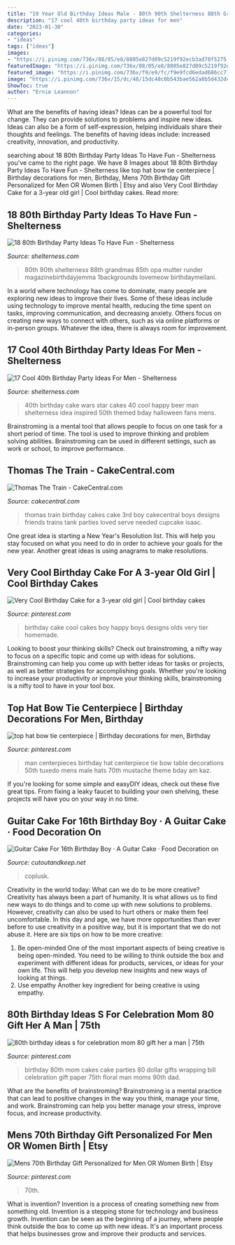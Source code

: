 ```yaml
---
title: "19 Year Old Birthday Ideas Male - 80th 90th Shelterness 88th Grandmas 85th Opa Mutter Runder Magazinebirthdayjemma 1backgrounds Lovemeow Birthdaymeilani"
description: "17 cool 40th birthday party ideas for men"
date: "2023-01-30"
categories:
- "ideas"
tags: ["ideas"]
images:
- "https://i.pinimg.com/736x/88/05/e8/8805e827d09c5219f92ecb3ad78f5275.jpg"
featuredImage: "https://i.pinimg.com/736x/88/05/e8/8805e827d09c5219f92ecb3ad78f5275.jpg"
featured_image: "https://i.pinimg.com/736x/f9/e9/fc/f9e9fcd6edad686cc772bb454350357b--little-man-top-hats.jpg"
image: "https://i.pinimg.com/736x/15/dc/48/15dc48c0b543bae562a8b5d432dcf77f.jpg"
ShowToc: true
author: "Ernie Leannon"
---
```



What are the benefits of having ideas?
Ideas can be a powerful tool for change. They can provide solutions to problems and inspire new ideas. Ideas can also be a form of self-expression, helping individuals share their thoughts and feelings. The benefits of having ideas include: increased creativity, innovation, and productivity.

	

		
searching about 18 80th Birthday Party Ideas To Have Fun - Shelterness you've came to the right page. We have 8 Images about 18 80th Birthday Party Ideas To Have Fun - Shelterness like top hat bow tie centerpiece | Birthday decorations for men, Birthday, Mens 70th Birthday Gift Personalized for Men OR Women Birth | Etsy and also Very Cool Birthday Cake for a 3-year old girl | Cool birthday cakes. Read more:
		
    
## 18 80th Birthday Party Ideas To Have Fun - Shelterness

<img loading=lazy src="https://i.shelterness.com/2017/02/08-make-a-photo-collage-shaped-as-80.jpg" onerror="this.onerror=null;this.src='https://tse2.mm.bing.net/th?id=OIP.Jnh6anFpANNXCRsWeo0JsQHaFj&amp;pid=15.1';" alt="18 80th Birthday Party Ideas To Have Fun - Shelterness">

_Source: shelterness.com_

>80th 90th shelterness 88th grandmas 85th opa mutter runder magazinebirthdayjemma 1backgrounds lovemeow birthdaymeilani. 

	

In a world where technology has come to dominate, many people are exploring new ideas to improve their lives. Some of these ideas include using technology to improve mental health, reducing the time spent on tasks, improving communication, and decreasing anxiety. Others focus on creating new ways to connect with others, such as via online platforms or in-person groups. Whatever the idea, there is always room for improvement.

    
## 17 Cool 40th Birthday Party Ideas For Men - Shelterness

<img loading=lazy src="https://i.shelterness.com/2017/02/16-Star-Wars-inspired-40th-birthday-cake-for-fans.jpg" onerror="this.onerror=null;this.src='https://tse3.mm.bing.net/th?id=OIP.fxi9xGB_HQwdam21ArD5eQHaJ7&amp;pid=15.1';" alt="17 Cool 40th Birthday Party Ideas For Men - Shelterness">

_Source: shelterness.com_

>40th birthday cake wars star cakes 40 cool happy beer man shelterness idea inspired 50th themed bday halloween fans mens. 

	

Brainstroming is a mental tool that allows people to focus on one task for a short period of time. The tool is used to improve thinking and problem solving abilities. Brainstroming can be used in different settings, such as work or school, to improve performance.

    
## Thomas The Train - CakeCentral.com

<img loading=lazy src="https://cdn001.cakecentral.com/gallery/2015/03/900_8292099i35_thomas-the-train.jpg" onerror="this.onerror=null;this.src='https://tse2.mm.bing.net/th?id=OIP.AdHbcfwuysHadbAh9MjS2gHaJ4&amp;pid=15.1';" alt="Thomas The Train - CakeCentral.com">

_Source: cakecentral.com_

>thomas train birthday cakes cake 3rd boy cakecentral boys designs friends trains tank parties loved serve needed cupcake isaac. 

	

One great idea is starting a New Year's Resolution list. This will help you stay focused on what you need to do in order to achieve your goals for the new year. Another great ideas is using anagrams to make resolutions.

    
## Very Cool Birthday Cake For A 3-year Old Girl | Cool Birthday Cakes

<img loading=lazy src="https://s-media-cache-ak0.pinimg.com/736x/fd/9a/8c/fd9a8cfb8403271f027a8f8a5bb5b21c.jpg" onerror="this.onerror=null;this.src='https://tse1.mm.bing.net/th?id=OIP.QWQe-99gbPkpecnE29h2gQHaLJ&amp;pid=15.1';" alt="Very Cool Birthday Cake for a 3-year old girl | Cool birthday cakes">

_Source: pinterest.com_

>birthday cake cool cakes boy happy boys designs olds very tier homemade. 

	

Looking to boost your thinking skills? Check out brainstroming, a nifty way to focus on a specific topic and come up with ideas for solutions. Brainstroming can help you come up with better ideas for tasks or projects, as well as better strategies for accomplishing goals. Whether you're looking to increase your productivity or improve your thinking skills, brainstroming is a nifty tool to have in your tool box.

    
## Top Hat Bow Tie Centerpiece | Birthday Decorations For Men, Birthday

<img loading=lazy src="https://i.pinimg.com/736x/f9/e9/fc/f9e9fcd6edad686cc772bb454350357b--little-man-top-hats.jpg" onerror="this.onerror=null;this.src='https://tse1.mm.bing.net/th?id=OIP.zxLfZHJ637g9WT0TO-6XVwHaNK&amp;pid=15.1';" alt="top hat bow tie centerpiece | Birthday decorations for men, Birthday">

_Source: pinterest.com_

>man centerpieces birthday hat centerpiece tie bow table decorations 50th tuxedo mens male hats 70th mustache theme bday am kaz. 

	

If you're looking for some simple and easyDIY ideas, check out these five great tips. From fixing a leaky faucet to building your own shelving, these projects will have you on your way in no time.

    
## Guitar Cake For 16th Birthday Boy · A Guitar Cake · Food Decoration On

<img loading=lazy src="https://images.coplusk.net/project_images/36165/image/full_034tocrop_1257458495.jpg" onerror="this.onerror=null;this.src='https://tse4.mm.bing.net/th?id=OIP.ltbDn2mDo78PvUtYftpkigHaHS&amp;pid=15.1';" alt="Guitar Cake For 16th Birthday Boy · A Guitar Cake · Food Decoration on">

_Source: cutoutandkeep.net_

>coplusk. 

	

Creativity in the world today: What can we do to be more creative?
Creativity has always been a part of humanity. It is what allows us to find new ways to do things and to come up with new solutions to problems. However, creativity can also be used to hurt others or make them feel uncomfortable. In this day and age, we have more opportunities than ever before to use creativity in a positive way, but it is important that we do not abuse it. Here are six tips on how to be more creative: 
1. Be open-minded
One of the most important aspects of being creative is being open-minded. You need to be willing to think outside the box and experiment with different ideas for products, services, or ideas for your own life. This will help you develop new insights and new ways of looking at things. 
2. Use empathy
Another key ingredient for being creative is using empathy.

    
## 80th Birthday Ideas S For Celebration Mom 80 Gift Her A Man | 75th

<img loading=lazy src="https://i.pinimg.com/736x/15/dc/48/15dc48c0b543bae562a8b5d432dcf77f.jpg" onerror="this.onerror=null;this.src='https://tse2.mm.bing.net/th?id=OIP.VTqj04w7WVhKfzRG0eKp8wHaJ3&amp;pid=15.1';" alt="80th birthday ideas s for celebration mom 80 gift her a man | 75th">

_Source: pinterest.com_

>birthday 80th mom cakes cake parties 80 dollar gifts wrapping bill celebration gift paper 75th floral man moms 90th dad. 

	

What are the benefits of brainstroming?
Brainstroming is a mental practice that can lead to positive changes in the way you think, manage your time, and work. Brainstroming can help you better manage your stress, improve focus, and increase productivity.

    
## Mens 70th Birthday Gift Personalized For Men OR Women Birth | Etsy

<img loading=lazy src="https://i.pinimg.com/736x/88/05/e8/8805e827d09c5219f92ecb3ad78f5275.jpg" onerror="this.onerror=null;this.src='https://tse4.mm.bing.net/th?id=OIP.0Qyu56AsS-Jb9IrH_1ZH3QHaJP&amp;pid=15.1';" alt="Mens 70th Birthday Gift Personalized for Men OR Women Birth | Etsy">

_Source: pinterest.com_

>70th. 

	

What is invention?
Invention is a process of creating something new from something old. Invention is a stepping stone for technology and business growth. Invention can be seen as the beginning of a journey, where people think outside the box to come up with new ideas. It's an important process that helps businesses grow and improve their products and services.

